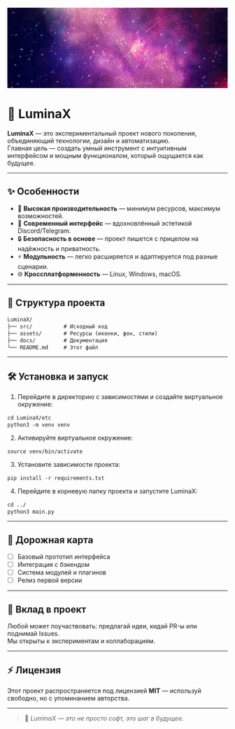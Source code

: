 ![LuminaX Banner](etc/banner.jpg)

# 🌌 LuminaX

**LuminaX** — это экспериментальный проект нового поколения, объединяющий технологии, дизайн и автоматизацию.  
Главная цель — создать умный инструмент с интуитивным интерфейсом и мощным функционалом, который ощущается как будущее.

---

## ✨ Особенности

- 🚀 **Высокая производительность** — минимум ресурсов, максимум возможностей.  
- 🎨 **Современный интерфейс** — вдохновлённый эстетикой Discord/Telegram.  
- 🔒 **Безопасность в основе** — проект пишется с прицелом на надёжность и приватность.  
- ⚡ **Модульность** — легко расширяется и адаптируется под разные сценарии.  
- 🌐 **Кроссплатформенность** — Linux, Windows, macOS.  

---

## 📂 Структура проекта

```
LuminaX/
├── src/          # Исходный код
├── assets/       # Ресурсы (иконки, фон, стили)
├── docs/         # Документация
└── README.md     # Этот файл
```

---

## 🛠 Установка и запуск
1. Перейдите в директорию с зависимостями и создайте виртуальное окружение:
```
cd LuminaX/etc
python3 -m venv venv
```
2. Активируйте виртуальное окружение:
```
source venv/bin/activate
```
3. Установите зависимости проекта:
```
pip install -r requirements.txt
```
4. Перейдите в корневую папку проекта и запустите LuminaX:
```
cd ../
python3 main.py
```
---

## 📖 Дорожная карта

- [ ] Базовый прототип интерфейса  
- [ ] Интеграция с бэкендом  
- [ ] Система модулей и плагинов  
- [ ] Релиз первой версии  

---

## 🤝 Вклад в проект

Любой может поучаствовать: предлагай идеи, кидай PR-ы или поднимай Issues.  
Мы открыты к экспериментам и коллаборациям.  

---

## ⚡ Лицензия

Этот проект распространяется под лицензией **MIT** — используй свободно, но с упоминанием авторства.  

---

> 🔮 *LuminaX — это не просто софт, это шаг в будущее.*
